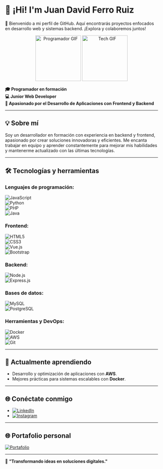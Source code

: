 # 👋 ¡Hi! I'm Juan David Ferro Ruiz  

🌟 Bienvenido a mi perfil de GitHub. Aquí encontrarás proyectos enfocados en desarrollo web y sistemas backend. ¡Explora y colaboremos juntos!

<div align="center">
  <img src="https://media.giphy.com/media/qgQUggAC3Pfv687qPC/giphy.gif" alt="Programador GIF" width="150"/>  
  <img src="https://media.giphy.com/media/YYW0hHizzIOrlhimPG/giphy.gif" alt="Tech GIF" width="150"/>  
</div>

**🎓 Programador en formación**  
**💻 Junior Web Developer**  
**🚀 Apasionado por el Desarrollo de Aplicaciones con Frontend y Backend**  

---

## 💡 Sobre mí  
Soy un desarrollador en formación con experiencia en backend y frontend, apasionado por crear soluciones innovadoras y eficientes. Me encanta trabajar en equipo y aprender constantemente para mejorar mis habilidades y mantenerme actualizado con las últimas tecnologías.  

---

## 🛠️ Tecnologías y herramientas  

### **Lenguajes de programación:**  
![JavaScript](https://img.shields.io/badge/JavaScript-F7DF1E?style=for-the-badge&logo=javascript&logoColor=black)  
![Python](https://img.shields.io/badge/Python-3776AB?style=for-the-badge&logo=python&logoColor=white)  
![PHP](https://img.shields.io/badge/PHP-777BB4?style=for-the-badge&logo=php&logoColor=white)  
![Java](https://img.shields.io/badge/Java-007396?style=for-the-badge&logo=java&logoColor=white)  

### **Frontend:**  
![HTML5](https://img.shields.io/badge/HTML5-E34F26?style=for-the-badge&logo=html5&logoColor=white)  
![CSS3](https://img.shields.io/badge/CSS3-1572B6?style=for-the-badge&logo=css3&logoColor=white)  
![Vue.js](https://img.shields.io/badge/Vue.js-4FC08D?style=for-the-badge&logo=vue.js&logoColor=white)  
![Bootstrap](https://img.shields.io/badge/Bootstrap-7952B3?style=for-the-badge&logo=bootstrap&logoColor=white)  

### **Backend:**  
![Node.js](https://img.shields.io/badge/Node.js-339933?style=for-the-badge&logo=node.js&logoColor=white)  
![Express.js](https://img.shields.io/badge/Express.js-000000?style=for-the-badge&logo=express&logoColor=white)  

### **Bases de datos:**  
![MySQL](https://img.shields.io/badge/MySQL-4479A1?style=for-the-badge&logo=mysql&logoColor=white)  
![PostgreSQL](https://img.shields.io/badge/PostgreSQL-336791?style=for-the-badge&logo=postgresql&logoColor=white)  

### **Herramientas y DevOps:**  
![Docker](https://img.shields.io/badge/Docker-2496ED?style=for-the-badge&logo=docker&logoColor=white)  
![AWS](https://img.shields.io/badge/AWS-232F3E?style=for-the-badge&logo=amazon-aws&logoColor=white)  
![Git](https://img.shields.io/badge/Git-F05032?style=for-the-badge&logo=git&logoColor=white)  

---

## 🌱 Actualmente aprendiendo  
- Desarrollo y optimización de aplicaciones con **AWS**.  
- Mejores prácticas para sistemas escalables con **Docker**.  

---

## 🌐 Conéctate conmigo  
- [![LinkedIn](https://img.shields.io/badge/LinkedIn-0A66C2?style=for-the-badge&logo=linkedin&logoColor=white)](#)  
- [![Instagram](https://img.shields.io/badge/Instagram-E4405F?style=for-the-badge&logo=instagram&logoColor=white)](#)  

---

## 🌐 Portafolio personal  
[![Portafolio](https://img.shields.io/badge/Portafolio-4CAF50?style=for-the-badge&logo=internet-explorer&logoColor=white)](#)  

---

🚀 **"Transformando ideas en soluciones digitales."**  
